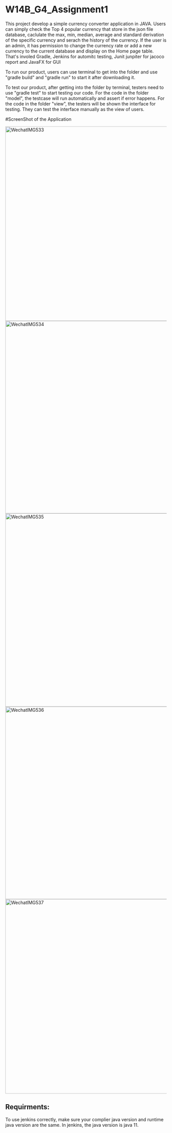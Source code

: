 # W14B_G4_Assignment1


This project develop a simple currency converter application in JAVA. Users can simply check the Top 4 popular currency that store in the json file database, caclulate the max, min, median, average and standard derivation of the specific currency and serach the history of the currency. If the user is an admin, it has permission to change the currency rate or add a new currency to the current database and display on the Home page table. That's involed Gradle, Jenkins for automitc testing, Junit junpiter for jacoco report and JavaFX for GUI

To run our product, users can use terminal to get into the folder and use "gradle build" and "gradle run" to start it after downloading it.

To test our product, after getting into the folder by terminal, testers need to use "gradle test" to start testing our code. For the code in the folder "model", the testcase will run automatically and assert if error happens. For the code in the folder "view", the testers will be shown the interface for testing. They can test the interface manually as the view of users.

#ScreenShot of the Application

<img width="605" alt="WechatIMG533" src="https://user-images.githubusercontent.com/50691871/112773725-d0503e00-9082-11eb-89f1-c11560d9202c.png">
<img width="599" alt="WechatIMG534" src="https://user-images.githubusercontent.com/50691871/112773729-d1816b00-9082-11eb-8be4-ee0000e03c34.png">
<img width="601" alt="WechatIMG535" src="https://user-images.githubusercontent.com/50691871/112773730-d21a0180-9082-11eb-84bd-f4b7cdc694a1.png">
<img width="599" alt="WechatIMG536" src="https://user-images.githubusercontent.com/50691871/112773732-d2b29800-9082-11eb-8b5d-9dfc999f4ddf.png">
<img width="605" alt="WechatIMG537" src="https://user-images.githubusercontent.com/50691871/112773734-d2b29800-9082-11eb-917d-04e8a6fcb275.png">


## Requirments:
To use jenkins correctly, make sure your complier java version and runtime java version are the same. In jenkins, the java version is java 11.
